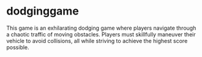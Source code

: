 # dodginggame
This game is an exhilarating dodging game where players navigate through a chaotic traffic of moving obstacles. Players must skillfully maneuver their vehicle to avoid collisions, all while striving to achieve the highest score possible.
